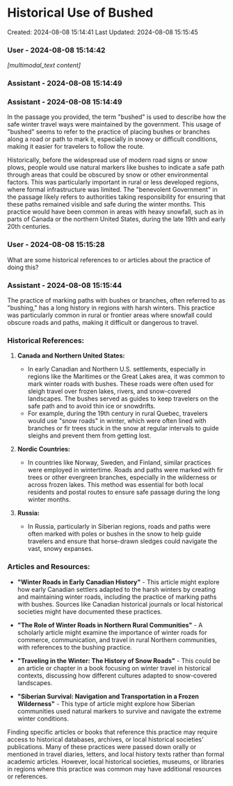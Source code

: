 # Historical Use of Bushed

Created: 2024-08-08 15:14:41
Last Updated: 2024-08-08 15:15:45

### User - 2024-08-08 15:14:42

*[multimodal_text content]*

### Assistant - 2024-08-08 15:14:49



### Assistant - 2024-08-08 15:14:49

In the passage you provided, the term "bushed" is used to describe how the safe winter travel ways were maintained by the government. This usage of "bushed" seems to refer to the practice of placing bushes or branches along a road or path to mark it, especially in snowy or difficult conditions, making it easier for travelers to follow the route.

Historically, before the widespread use of modern road signs or snow plows, people would use natural markers like bushes to indicate a safe path through areas that could be obscured by snow or other environmental factors. This was particularly important in rural or less developed regions, where formal infrastructure was limited. The "benevolent Government" in the passage likely refers to authorities taking responsibility for ensuring that these paths remained visible and safe during the winter months. This practice would have been common in areas with heavy snowfall, such as in parts of Canada or the northern United States, during the late 19th and early 20th centuries.

### User - 2024-08-08 15:15:28

What are some historical references to or articles about the practice of doing this?

### Assistant - 2024-08-08 15:15:44

The practice of marking paths with bushes or branches, often referred to as "bushing," has a long history in regions with harsh winters. This practice was particularly common in rural or frontier areas where snowfall could obscure roads and paths, making it difficult or dangerous to travel.

### Historical References:

1. **Canada and Northern United States:**
   - In early Canadian and Northern U.S. settlements, especially in regions like the Maritimes or the Great Lakes area, it was common to mark winter roads with bushes. These roads were often used for sleigh travel over frozen lakes, rivers, and snow-covered landscapes. The bushes served as guides to keep travelers on the safe path and to avoid thin ice or snowdrifts.
   - For example, during the 19th century in rural Quebec, travelers would use "snow roads" in winter, which were often lined with branches or fir trees stuck in the snow at regular intervals to guide sleighs and prevent them from getting lost.

2. **Nordic Countries:**
   - In countries like Norway, Sweden, and Finland, similar practices were employed in wintertime. Roads and paths were marked with fir trees or other evergreen branches, especially in the wilderness or across frozen lakes. This method was essential for both local residents and postal routes to ensure safe passage during the long winter months.

3. **Russia:**
   - In Russia, particularly in Siberian regions, roads and paths were often marked with poles or bushes in the snow to help guide travelers and ensure that horse-drawn sledges could navigate the vast, snowy expanses.

### Articles and Resources:

- **"Winter Roads in Early Canadian History"** - This article might explore how early Canadian settlers adapted to the harsh winters by creating and maintaining winter roads, including the practice of marking paths with bushes. Sources like Canadian historical journals or local historical societies might have documented these practices.

- **"The Role of Winter Roads in Northern Rural Communities"** - A scholarly article might examine the importance of winter roads for commerce, communication, and travel in rural Northern communities, with references to the bushing practice.

- **"Traveling in the Winter: The History of Snow Roads"** - This could be an article or chapter in a book focusing on winter travel in historical contexts, discussing how different cultures adapted to snow-covered landscapes.

- **"Siberian Survival: Navigation and Transportation in a Frozen Wilderness"** - This type of article might explore how Siberian communities used natural markers to survive and navigate the extreme winter conditions.

Finding specific articles or books that reference this practice may require access to historical databases, archives, or local historical societies' publications. Many of these practices were passed down orally or mentioned in travel diaries, letters, and local history texts rather than formal academic articles. However, local historical societies, museums, or libraries in regions where this practice was common may have additional resources or references.

